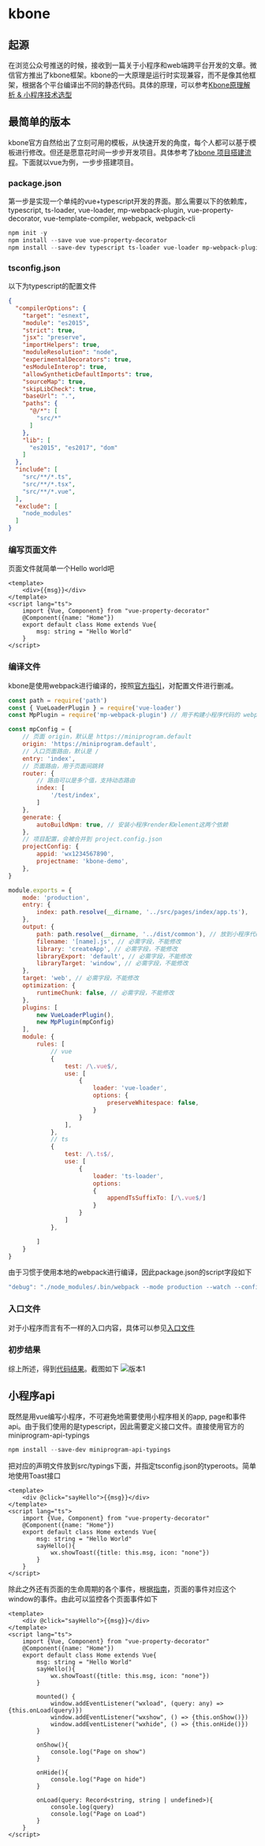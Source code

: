 # kbone
## 起源
在浏览公众号推送的时候，接收到一篇关于小程序和web端跨平台开发的文章。微信官方推出了kbone框架。kbone的一大原理是运行时实现兼容，而不是像其他框架，根据各个平台编译出不同的静态代码。具体的原理，可以参考[Kbone原理解析 & 小程序技术选型](https://developers.weixin.qq.com/community/develop/article/doc/0006a6326b8d38e56b998833456813)

## 最简单的版本
kbone官方自然给出了立刻可用的模板，从快速开发的角度，每个人都可以基于模板进行修改。但还是愿意花时间一步步开发项目。具体参考了[kbone 项目搭建流程](https://wechat-miniprogram.github.io/kbone/docs/guide/tutorial.html)。下面就以vue为例，一步步搭建项目。

### package.json
第一步是实现一个单纯的vue+typescript开发的界面。那么需要以下的依赖库，typescript, ts-loader, vue-loader, mp-webpack-plugin, vue-property-decorator, vue-template-compiler, webpack, webpack-cli
```powershell
npm init -y
npm install --save vue vue-property-decorator
npm install --save-dev typescript ts-loader vue-loader mp-webpack-plugin vue-template-compiler webpack-cli
```

### tsconfig.json
以下为typescript的配置文件
```json
{
  "compilerOptions": {
    "target": "esnext",
    "module": "es2015",
    "strict": true,
    "jsx": "preserve",
    "importHelpers": true,
    "moduleResolution": "node",
    "experimentalDecorators": true,
    "esModuleInterop": true,
    "allowSyntheticDefaultImports": true,
    "sourceMap": true,
    "skipLibCheck": true,
    "baseUrl": ".",
    "paths": {
      "@/*": [
        "src/*"
      ]
    },
    "lib": [
      "es2015", "es2017", "dom"
    ]
  },
  "include": [
    "src/**/*.ts",
    "src/**/*.tsx",
    "src/**/*.vue",
  ],
  "exclude": [
    "node_modules"
  ]
}
```

### 编写页面文件
页面文件就简单一个Hello world吧
```vue
<template>
    <div>{{msg}}</div>
</template>
<script lang="ts">
    import {Vue, Component} from "vue-property-decorator"
    @Component({name: "Home"})
    export default class Home extends Vue{
        msg: string = "Hello World"
    }
</script>
```

### 编译文件
kbone是使用webpack进行编译的，按照[官方指引](https://wechat-miniprogram.github.io/kbone/docs/guide/tutorial.html#%E7%BC%96%E5%86%99-webpack-%E9%85%8D%E7%BD%AE)，对配置文件进行删减。
```javascript
const path = require('path')
const { VueLoaderPlugin } = require('vue-loader')
const MpPlugin = require('mp-webpack-plugin') // 用于构建小程序代码的 webpack 插件，生成project.config.json和app.json

const mpConfig = {
    // 页面 origin，默认是 https://miniprogram.default
    origin: 'https://miniprogram.default',
    // 入口页面路由，默认是 /
    entry: 'index',
    // 页面路由，用于页面间跳转
    router: {
        // 路由可以是多个值，支持动态路由
        index: [
            '/test/index',
        ]
    },
    generate: {
        autoBuildNpm: true, // 安装小程序render和element这两个依赖
    },
    // 项目配置，会被合并到 project.config.json
    projectConfig: {
        appid: 'wx1234567890',
        projectname: 'kbone-demo',
    },
}

module.exports = {
    mode: 'production',
    entry: {
        index: path.resolve(__dirname, '../src/pages/index/app.ts'),
    },
    output: {
        path: path.resolve(__dirname, '../dist/common'), // 放到小程序代码目录中的 common 目录下
        filename: '[name].js', // 必需字段，不能修改
        library: 'createApp', // 必需字段，不能修改
        libraryExport: 'default', // 必需字段，不能修改
        libraryTarget: 'window', // 必需字段，不能修改
    },
    target: 'web', // 必需字段，不能修改
    optimization: {
        runtimeChunk: false, // 必需字段，不能修改
    },
    plugins: [
        new VueLoaderPlugin(),
        new MpPlugin(mpConfig)
    ],
    module: {
        rules: [
            // vue
            {
                test: /\.vue$/,
                use: [ 
                    {
                        loader: 'vue-loader',
                        options: {
                            preserveWhitespace: false,
                        }
                    }
                ],
            },
            // ts
            {
                test: /\.ts$/,
                use: [
                    {
                        loader: 'ts-loader',
                        options: 
                        {
                            appendTsSuffixTo: [/\.vue$/]
                        }
                    }
                ]
            },

        ]
    }  
}
```

由于习惯于使用本地的webpack进行编译，因此package.json的script字段如下
```powershell
"debug": "./node_modules/.bin/webpack --mode production --watch --config ./build/webpack.config.js"
```

### 入口文件
对于小程序而言有不一样的入口内容，具体可以参见[入口文件](https://wechat-miniprogram.github.io/kbone/docs/guide/tutorial.html#%E6%96%B0%E5%A2%9E%E5%85%A5%E5%8F%A3%E6%96%87%E4%BB%B6)

### 初步结果
综上所述，得到[代码结果](https://github.com/codetest/kbone-typescript/tree/v1.0)。截图如下
![版本1](/images/kbone%E8%AF%95%E7%94%A8/v1.0.png)

## 小程序api
既然是用vue编写小程序，不可避免地需要使用小程序相关的app, page和事件api。由于我们使用的是typescript，因此需要定义接口文件。直接使用官方的miniprogram-api-typings
```powershell
npm install --save-dev miniprogram-api-typings
```
把对应的声明文件放到src/typings下面，并指定tsconfig.json的typeroots。简单地使用Toast接口
```vue
<template>
    <div @click="sayHello">{{msg}}</div>
</template>
<script lang="ts">
    import {Vue, Component} from "vue-property-decorator"
    @Component({name: "Home"})
    export default class Home extends Vue{
        msg: string = "Hello World"
        sayHello(){
            wx.showToast({title: this.msg, icon: "none"})
        }
    }
</script>
```
除此之外还有页面的生命周期的各个事件，根据[指南](https://wechat-miniprogram.github.io/kbone/docs/domextend/#window-wxload-%E4%BA%8B%E4%BB%B6)，页面的事件对应这个window的事件。由此可以监控各个页面事件如下
```vue
<template>
    <div @click="sayHello">{{msg}}</div>
</template>
<script lang="ts">
    import {Vue, Component} from "vue-property-decorator"
    @Component({name: "Home"})
    export default class Home extends Vue{
        msg: string = "Hello World"
        sayHello(){
            wx.showToast({title: this.msg, icon: "none"})
        }

        mounted() {
            window.addEventListener("wxload", (query: any) => {this.onLoad(query)})
            window.addEventListener("wxshow", () => {this.onShow()})
            window.addEventListener("wxhide", () => {this.onHide()})
        }

        onShow(){
            console.log("Page on show")
        }

        onHide(){
            console.log("Page on hide")
        }

        onLoad(query: Record<string, string | undefined>){
            console.log(query)
            console.log("Page on Load")
        }
    }
</script>
```
